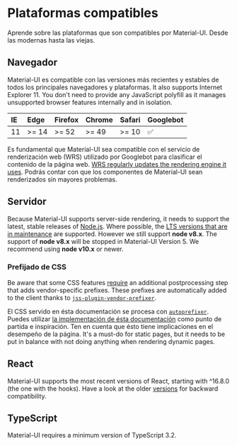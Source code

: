 # Plataformas compatibles

<p class="description">Aprende sobre las plataformas que son compatibles por Material-UI. Desde las modernas hasta las viejas.</p>

## Navegador

Material-UI es compatible con las versiones más recientes y estables de todos los principales navegadores y plataformas. It also supports Internet Explorer 11. You don't need to provide any JavaScript polyfill as it manages unsupported browser features internally and in isolation.

| IE | Edge  | Firefox | Chrome | Safari | Googlebot |
|:-- |:----- |:------- |:------ |:------ |:--------- |
| 11 | >= 14 | >= 52   | >= 49  | >= 10  | ✅         |


Es fundamental que Material-UI sea compatible con el servicio de renderización web (WRS) utilizado por Googlebot para clasificar el contenido de la página web. [WRS regularly updates the rendering engine it uses](https://webmasters.googleblog.com/2019/05/the-new-evergreen-googlebot.html). Podrás contar con que los componentes de Material-UI sean renderizados sin mayores problemas.

## Servidor

Because Material-UI supports server-side rendering, it needs to support the latest, stable releases of [Node.js](https://github.com/nodejs/node). Where possible, the [LTS versions that are in maintenance](https://github.com/nodejs/Release#lts-schedule1) are supported. However we still support **node v8.x**. The support of **node v8.x** will be stopped in Material-UI Version 5. We recommend using **node v10.x** or newer.

### Prefijado de CSS

Be aware that some CSS features [require](https://github.com/cssinjs/jss/issues/279) an additional postprocessing step that adds vendor-specific prefixes. These prefixes are automatically added to the client thanks to [`jss-plugin-vendor-prefixer`](https://www.npmjs.com/package/jss-plugin-vendor-prefixer).

El CSS servido en ésta documentación se procesa con [`autoprefixer`](https://www.npmjs.com/package/autoprefixer). Puedes utilizar [la implementación de ésta documentación](https://github.com/mui-org/material-ui/blob/47aa5aeaec1d4ac2c08fd0e84277d6b91e497557/pages/_document.js#L123) como punto de partida e inspiración. Ten en cuenta que ésto tiene implicaciones en el desempeño de la página. It's a must-do for static pages, but it needs to be put in balance with not doing anything when rendering dynamic pages.

## React

Material-UI supports the most recent versions of React, starting with ^16.8.0 (the one with the hooks). Have a look at the older [versions](https://material-ui.com/versions/) for backward compatibility.

## TypeScript

Material-UI requires a minimum version of TypeScript 3.2.